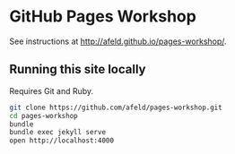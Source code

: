 # GitHub Pages Workshop

See instructions at http://afeld.github.io/pages-workshop/.

## Running this site locally

Requires Git and Ruby.

```bash
git clone https://github.com/afeld/pages-workshop.git
cd pages-workshop
bundle
bundle exec jekyll serve
open http://localhost:4000
```
